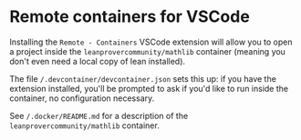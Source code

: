 # Remote containers for VSCode

Installing the `Remote - Containers` VSCode extension
will allow you to open a project inside the `leanprovercommunity/mathlib` container
(meaning you don't even need a local copy of lean installed).

The file `/.devcontainer/devcontainer.json` sets this up:
if you have the extension installed, you'll be prompted to ask if you'd like to run inside the
container, no configuration necessary.

See `/.docker/README.md` for a description of the `leanprovercommunity/mathlib` container.
